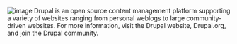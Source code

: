 ![image](https://github.com/user-attachments/assets/f39a5dcc-641a-46a3-9cdd-4357ed9e44f5)
Drupal is an open source content management platform supporting a variety of websites ranging from personal weblogs to large community-driven websites. For more information, visit the Drupal website, Drupal.org, and join the Drupal community.
